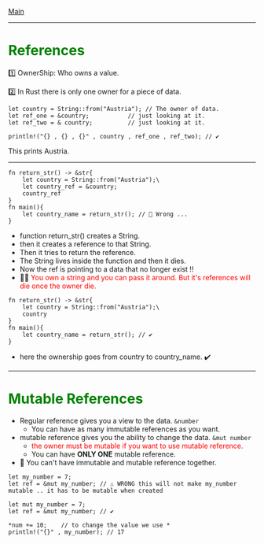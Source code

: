 [Main](index.md)

---

# <font color="green">References </font>

1️⃣ OwnerShip: Who owns a value.

2️⃣ In Rust there is only one owner for a piece of data.

```
let country = String::from("Austria"); // The owner of data.
let ref_one = &country;           // just looking at it.
let ref_two = & country;          // just looking at it.

println!("{} , {} , {}" , country , ref_one , ref_two); // ✔️
```

This prints Austria.

---

```
fn return_str() -> &str{
    let country = String::from("Austria");\
    let country_ref = &country;
    country_ref
}
fn main(){
    let country_name = return_str(); // 🛑 Wrong ...
}
```

- function return_str() creates a String.
- then it creates a reference to that String.
- Then it tries to return the reference.
- The String lives inside the function and then it dies.
- Now the ref is pointing to a data that no longer exist !!
- 🦀🦀<font color="red"> You own a string and you can pass it around. But it's references will die once the owner die. </font>

```
fn return_str() -> &str{
    let country = String::from("Austria");\
    country
}
fn main(){
    let country_name = return_str(); // ✔️
}
```

- here the ownership goes from country to country_name. ✔️

---

# <font color="green">Mutable References</font>

- Regular reference gives you a view to the data. `&number`
   - You can have as many immutable references as you want.
- mutable reference gives you the ability to change the data. `&mut number`
  - <font color="red"> the owner must be mutable if you want to use mutable reference. </font>
  - You can have **ONLY ONE** mutable reference.
- 📝 You can't have immutable and mutable reference together.

```
let my_number = 7;
let ref = &mut my_number; // ⚠️ WRONG this will not make my_number mutable .. it has to be mutable when created
```

```
let mut my_number = 7;
let ref = &mut my_number; // ✔️

*num += 10;    // to change the value we use *
println!("{}" , my_number); // 17
```
